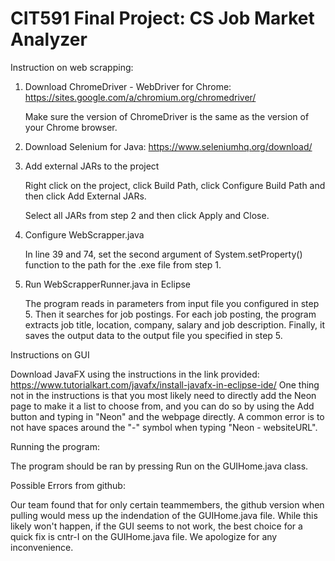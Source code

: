 # CIT591 Final Project: CS Job Market Analyzer
Instruction on web scrapping:
1. Download ChromeDriver - WebDriver for Chrome: https://sites.google.com/a/chromium.org/chromedriver/
   
   Make sure the version of ChromeDriver is the same as the version of your Chrome browser.
   
2. Download Selenium for Java: https://www.seleniumhq.org/download/

3. Add external JARs to the project
  
   Right click on the project, click Build Path, click Configure Build Path and then click Add External JARs.
   
   Select all JARs from step 2 and then click Apply and Close.
  
4. Configure WebScrapper.java
   
   In line 39 and 74, set the second argument of System.setProperty() function to the path for the .exe file from step 1.
   
5. Run WebScrapperRunner.java in Eclipse

   The program reads in parameters from input file you configured in step 5. Then it searches for job postings. For each job posting, the program extracts job title, location, company, salary and job description. Finally, it saves the output data to the output file you specified in step 5. 


Instructions on GUI

Download JavaFX using the instructions in the link provided: https://www.tutorialkart.com/javafx/install-javafx-in-eclipse-ide/
One thing not in the instructions is that you most likely need to directly add the Neon page to make it a list to choose from, and you can do so by using the Add button and typing in "Neon" and the webpage directly. A common error is to not have spaces around the "-" symbol when typing "Neon - websiteURL". 

Running the program:

The program should be ran by pressing Run on the GUIHome.java class.

Possible Errors from github:

Our team found that for only certain teammembers, the github version when pulling would mess up the indendation of the GUIHome.java file. While this likely won't happen, if the GUI seems to not work, the best choice for a quick fix is cntr-I on the GUIHome.java file. We apologize for any inconvenience.

